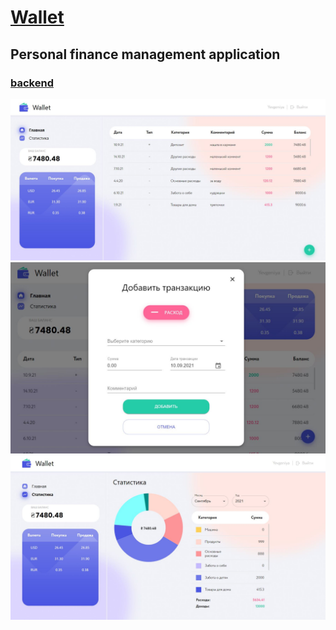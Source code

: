 # [Wallet](https://wallet-finance-app.netlify.app)

## Personal finance management application

### [backend](https://github.com/yevgeniya-alexeyeva/finance-app-backend)

![Home page capture](https://github.com/yevgeniya-alexeyeva/finance-app/blob/dev/src/images/preview/home.JPG?raw=true 'Home page preview')
![Add transaction modal capture](https://github.com/yevgeniya-alexeyeva/finance-app/blob/dev/src/images/preview/addTr.JPG?raw=true 'Add transaction modal preview')
![Statistic page capture](https://github.com/yevgeniya-alexeyeva/finance-app/blob/dev/src/images/preview/statistic.JPG?raw=true 'Statistic page preview')